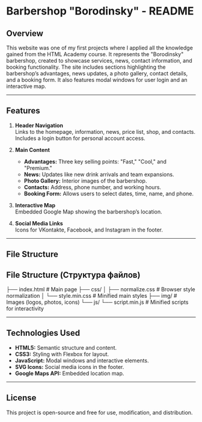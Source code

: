 # Barbershop "Borodinsky" - README

## Overview  
This website was one of my first projects where I applied all the knowledge gained from the HTML Academy course. It represents the "Borodinsky" barbershop, created to showcase services, news, contact information, and booking functionality. The site includes sections highlighting the barbershop’s advantages, news updates, a photo gallery, contact details, and a booking form. It also features modal windows for user login and an interactive map.

---

## Features  

1. **Header Navigation**  
   Links to the homepage, information, news, price list, shop, and contacts. Includes a login button for personal account access.  

2. **Main Content**  
   - **Advantages:** Three key selling points: "Fast," "Cool," and "Premium."  
   - **News:** Updates like new drink arrivals and team expansions.  
   - **Photo Gallery:** Interior images of the barbershop.  
   - **Contacts:** Address, phone number, and working hours.  
   - **Booking Form:** Allows users to select dates, time, name, and phone.  

3. **Interactive Map**  
   Embedded Google Map showing the barbershop’s location.  

4. **Social Media Links**  
   Icons for VKontakte, Facebook, and Instagram in the footer.  

---

## File Structure  
## File Structure (Структура файлов)
├── index.html # Main page
├── css/
│ ├── normalize.css # Browser style normalization
│ └── style.min.css # Minified main styles
├── img/ # Images (logos, photos, icons)
└── js/
└── script.min.js # Minified scripts for interactivity


---

## Technologies Used  

- **HTML5:** Semantic structure and content.  
- **CSS3:** Styling with Flexbox for layout.  
- **JavaScript:** Modal windows and interactive elements.  
- **SVG Icons:** Social media icons in the footer.  
- **Google Maps API:** Embedded location map.  

---

## License  

This project is open-source and free for use, modification, and distribution.  